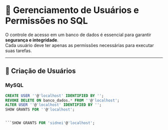 # 🔐 Gerenciamento de Usuários e Permissões no SQL

O controle de acesso em um banco de dados é essencial para garantir **segurança e integridade**.  
Cada usuário deve ter apenas as permissões necessárias para executar suas tarefas.

---

## 👤 Criação de Usuários

### MySQL
```sql
CREATE USER ''@'localhost' IDENTIFIED BY '';
REVOKE DELETE ON banco_dados.* FROM ''@'localhost';
ALTER USER ''@'localhost' IDENTIFIED BY '';
SHOW GRANTS FOR ''@'localhost';


```SHOW GRANTS FOR 'sidnei'@'localhost';

